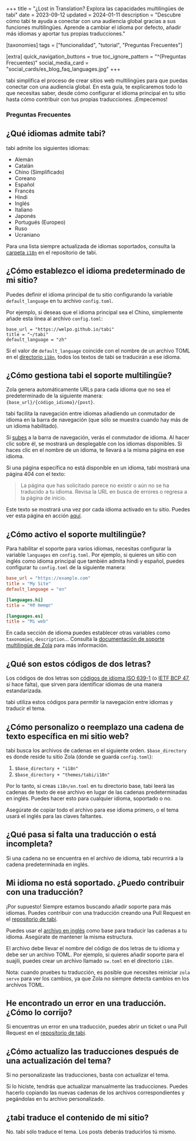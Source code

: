 +++
title = "¿Lost in Translation? Explora las capacidades multilingües de tabi"
date = 2023-09-12
updated = 2024-01-11
description = "Descubre cómo tabi te ayuda a conectar con una audiencia global gracias a sus funciones multilingües. Aprende a cambiar el idioma por defecto, añadir más idiomas y aportar tus propias traducciones."

[taxonomies]
tags = ["funcionalidad", "tutorial", "Preguntas Frecuentes"]

[extra]
quick_navigation_buttons = true
toc_ignore_pattern = "^(Preguntas Frecuentes)"
social_media_card = "social_cards/es_blog_faq_languages.jpg"
+++

tabi simplifica el proceso de crear sitios web multilingües para que puedas conectar con una audiencia global. En esta guía, te explicaremos todo lo que necesitas saber, desde cómo configurar el idioma principal en tu sitio hasta cómo contribuir con tus propias traducciones. ¡Empecemos!

### Preguntas Frecuentes

<!-- toc -->

## ¿Qué idiomas admite tabi?

tabi admite los siguientes idiomas:

- Alemán
- Catalán
- Chino (Simplificado)
- Coreano
- Español
- Francés
- Hindi
- Inglés
- Italiano
- Japonés
- Portugués (Europeo)
- Ruso
- Ucraniano

Para una lista siempre actualizada de idiomas soportados, consulta la [carpeta `i18n`](https://github.com/welpo/tabi/tree/main/i18n) en el repositorio de tabi.

## ¿Cómo establezco el idioma predeterminado de mi sitio?

Puedes definir el idioma principal de tu sitio configurando la variable `default_language` en tu archivo `config.toml`.

Por ejemplo, si deseas que el idioma principal sea el Chino, simplemente añade esta línea al archivo `config.toml`:

```toml, hl_lines=03
base_url = "https://welpo.github.io/tabi"
title = "~/tabi"
default_language = "zh"
```

Si el valor de `default_language` coincide con el nombre de un archivo TOML en el [directorio `i18n`](https://github.com/welpo/tabi/tree/main/i18n), todos los textos de tabi se traducirán a ese idioma.

## ¿Cómo gestiona tabi el soporte multilingüe?

Zola genera automáticamente URLs para cada idioma que no sea el predeterminado de la siguiente manera: `{base_url}/{código_idioma}/{post}`.

tabi facilita la navegación entre idiomas añadiendo un conmutador de idioma en la barra de navegación (que sólo se muestra cuando hay más de un idioma habilitado).

Si [subes](#) a la barra de navegación, verás el conmutador de idioma. Al hacer clic sobre él, se mostrará un desplegable con los idiomas disponibles. Si haces clic en el nombre de un idioma, te llevará a la misma página en ese idioma.

Si una página específica no está disponible en un idioma, tabi mostrará una página 404 con el texto:

> La página que has solicitado parece no existir o aún no se ha traducido a tu idioma. Revisa la URL en busca de errores o regresa a la página de inicio.

Este texto se mostrará una vez por cada idioma activado en tu sitio. Puedes ver esta página en acción [aquí](https://welpo.github.io/tabi/404.html).

## ¿Cómo activo el soporte multilingüe?

Para habilitar el soporte para varios idiomas, necesitas configurar la variable `languages` en `config.toml`. Por ejemplo, si quieres un sitio con inglés como idioma principal que también admita hindi y español, puedes configurar tu `config.toml` de la siguiente manera:

```toml
base_url = "https://example.com"
title = "My Site"
default_language = "en"

[languages.hi]
title = "मेरी वेबसाइट"

[languages.es]
title = "Mi web"
```

En cada sección de idioma puedes establecer otras variables como `taxonomies`, `description`… Consulta la [documentación de soporte multilingüe de Zola](https://www.getzola.org/documentation/content/multilingual/) para más información.

## ¿Qué son estos códigos de dos letras?

Los códigos de dos letras son [códigos de idioma ISO 639-1](https://localizely.com/iso-639-1-list/) (o [IETF BCP 47](https://es.wikipedia.org/wiki/C%C3%B3digo_de_idioma_IETF), si hace falta), que sirven para identificar idiomas de una manera estandarizada.

tabi utiliza estos códigos para permitir la navegación entre idiomas y traducir el tema.

## ¿Cómo personalizo o reemplazo una cadena de texto específica en mi sitio web?

tabi busca los archivos de cadenas en el siguiente orden. `$base_directory` es donde reside tu sitio Zola (donde se guarda `config.toml`):

1. `$base_directory + "i18n"`
2. `$base_directory + "themes/tabi/i18n"`

Por lo tanto, si creas `i18n/en.toml` en tu directorio base, tabi leerá las cadenas de texto de ese archivo en lugar de las cadenas predeterminadas en inglés. Puedes hacer esto para cualquier idioma, soportado o no.

Asegúrate de copiar todo el archivo para ese idioma primero, o el tema usará el inglés para las claves faltantes.

## ¿Qué pasa si falta una traducción o está incompleta?

Si una cadena no se encuentra en el archivo de idioma, tabi recurrirá a la cadena predeterminada en inglés.

## Mi idioma no está soportado. ¿Puedo contribuir con una traducción?

¡Por supuesto! Siempre estamos buscando añadir soporte para más idiomas. Puedes contribuir con una traducción creando una Pull Request en el [repositorio de tabi](https://github.com/welpo/tabi).

Puedes usar el [archivo en inglés](https://github.com/welpo/tabi/blob/main/i18n/en.toml) como base para traducir las cadenas a tu idioma. Asegúrate de mantener la misma estructura.

El archivo debe llevar el nombre del código de dos letras de tu idioma y debe ser un archivo TOML. Por ejemplo, si quieres añadir soporte para el suajili, puedes crear un archivo llamado `sw.toml` en el directorio `i18n`.

Nota: cuando pruebes tu traducción, es posible que necesites reiniciar `zola serve` para ver los cambios, ya que Zola no siempre detecta cambios en los archivos TOML.

## He encontrado un error en una traducción. ¿Cómo lo corrijo?

Si encuentras un error en una traducción, puedes abrir un ticket o una Pull Request en el [repositorio de tabi](https://github.com/welpo/tabi).

## ¿Cómo actualizo las traducciones después de una actualización del tema?

Si no personalizaste las traducciones, basta con actualizar el tema.

Si lo hiciste, tendrás que actualizar manualmente las traducciones. Puedes hacerlo copiando las nuevas cadenas de los archivos correspondientes y pegándolas en tu archivo personalizado.

## ¿tabi traduce el contenido de mi sitio?

No. tabi sólo traduce el tema. Los posts deberás traducirlos tú mismo.
